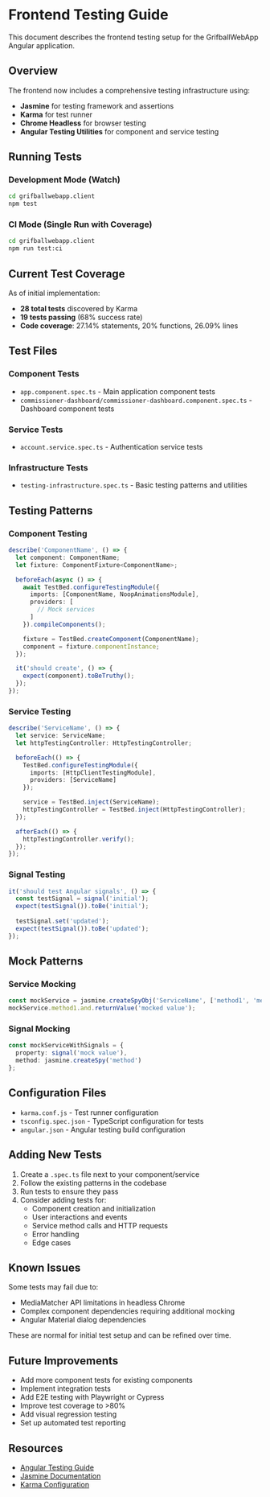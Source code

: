 # Frontend Testing Guide

This document describes the frontend testing setup for the GrifballWebApp Angular application.

## Overview

The frontend now includes a comprehensive testing infrastructure using:
- **Jasmine** for testing framework and assertions
- **Karma** for test runner
- **Chrome Headless** for browser testing
- **Angular Testing Utilities** for component and service testing

## Running Tests

### Development Mode (Watch)
```bash
cd grifballwebapp.client
npm test
```

### CI Mode (Single Run with Coverage)
```bash
cd grifballwebapp.client
npm run test:ci
```

## Current Test Coverage

As of initial implementation:
- **28 total tests** discovered by Karma
- **19 tests passing** (68% success rate)
- **Code coverage**: 27.14% statements, 20% functions, 26.09% lines

## Test Files

### Component Tests
- `app.component.spec.ts` - Main application component tests
- `commissioner-dashboard/commissioner-dashboard.component.spec.ts` - Dashboard component tests

### Service Tests  
- `account.service.spec.ts` - Authentication service tests

### Infrastructure Tests
- `testing-infrastructure.spec.ts` - Basic testing patterns and utilities

## Testing Patterns

### Component Testing
```typescript
describe('ComponentName', () => {
  let component: ComponentName;
  let fixture: ComponentFixture<ComponentName>;

  beforeEach(async () => {
    await TestBed.configureTestingModule({
      imports: [ComponentName, NoopAnimationsModule],
      providers: [
        // Mock services
      ]
    }).compileComponents();

    fixture = TestBed.createComponent(ComponentName);
    component = fixture.componentInstance;
  });

  it('should create', () => {
    expect(component).toBeTruthy();
  });
});
```

### Service Testing
```typescript
describe('ServiceName', () => {
  let service: ServiceName;
  let httpTestingController: HttpTestingController;

  beforeEach(() => {
    TestBed.configureTestingModule({
      imports: [HttpClientTestingModule],
      providers: [ServiceName]
    });

    service = TestBed.inject(ServiceName);
    httpTestingController = TestBed.inject(HttpTestingController);
  });

  afterEach(() => {
    httpTestingController.verify();
  });
});
```

### Signal Testing
```typescript
it('should test Angular signals', () => {
  const testSignal = signal('initial');
  expect(testSignal()).toBe('initial');
  
  testSignal.set('updated');
  expect(testSignal()).toBe('updated');
});
```

## Mock Patterns

### Service Mocking
```typescript
const mockService = jasmine.createSpyObj('ServiceName', ['method1', 'method2']);
mockService.method1.and.returnValue('mocked value');
```

### Signal Mocking
```typescript
const mockServiceWithSignals = {
  property: signal('mock value'),
  method: jasmine.createSpy('method')
};
```

## Configuration Files

- `karma.conf.js` - Test runner configuration
- `tsconfig.spec.json` - TypeScript configuration for tests
- `angular.json` - Angular testing build configuration

## Adding New Tests

1. Create a `.spec.ts` file next to your component/service
2. Follow the existing patterns in the codebase
3. Run tests to ensure they pass
4. Consider adding tests for:
   - Component creation and initialization
   - User interactions and events
   - Service method calls and HTTP requests
   - Error handling
   - Edge cases

## Known Issues

Some tests may fail due to:
- MediaMatcher API limitations in headless Chrome
- Complex component dependencies requiring additional mocking
- Angular Material dialog dependencies

These are normal for initial test setup and can be refined over time.

## Future Improvements

- Add more component tests for existing components
- Implement integration tests
- Add E2E testing with Playwright or Cypress
- Improve test coverage to >80%
- Add visual regression testing
- Set up automated test reporting

## Resources

- [Angular Testing Guide](https://angular.io/guide/testing)
- [Jasmine Documentation](https://jasmine.github.io/)
- [Karma Configuration](http://karma-runner.github.io/latest/config/configuration-file.html)
